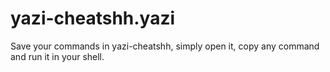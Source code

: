 # yazi-cheatshh.yazi
Save your commands in yazi-cheatshh, simply open it, copy any command and run it in your shell.
